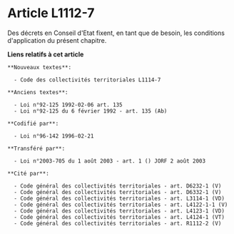 # Article L1112-7

Des décrets en Conseil d'Etat fixent, en tant que de besoin, les conditions d'application du présent chapitre.

**Liens relatifs à cet article**

	**Nouveaux textes**:

	  - Code des collectivités territoriales L1114-7

	**Anciens textes**:

	  - Loi n°92-125 1992-02-06 art. 135
	  - Loi n°92-125 du 6 février 1992 - art. 135 (Ab)

	**Codifié par**:

	  - Loi n°96-142 1996-02-21

	**Transféré par**:

	  - Loi n°2003-705 du 1 août 2003 - art. 1 () JORF 2 août 2003

	**Cité par**:

	  - Code général des collectivités territoriales - art. D6232-1 (V)
	  - Code général des collectivités territoriales - art. D6332-1 (V)
	  - Code général des collectivités territoriales - art. L3114-1 (VD)
	  - Code général des collectivités territoriales - art. L4122-1-1 (V)
	  - Code général des collectivités territoriales - art. L4123-1 (VD)
	  - Code général des collectivités territoriales - art. L4124-1 (VT)
	  - Code général des collectivités territoriales - art. R1112-2 (V)
